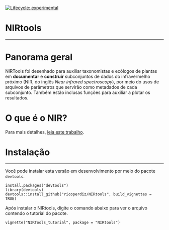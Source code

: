 <!-- badges: start -->
[![Lifecycle: experimental](https://img.shields.io/badge/lifecycle-experimental-orange.svg)](https://www.tidyverse.org/lifecycle/#experimental)
<!-- badges: end -->

# NIRtools
**************

# Panorama geral

NIRTools foi desenhado para auxiliar taxonomistas e ecólogos de plantas em **documentar** e **construir** subconjuntos de dados do infravermelho próximo (NIR, do inglês *Near infrared spectroscopy*), por meio do usos de arquivos de parâmetros que servirão como metadados de cada subconjunto. Também estão inclusas funções para auxiliar a plotar os resultados.

<!-- NIRTools was specifically designed to help plant taxonomist and ecologists in documenting and building near infrared (NIR) spectroscopy subsets from a dataset based on parameter files that will serve as a metadata of each subset.-->

# O que é o NIR?

Para mais detalhes, [leia este trabalho](http://www.scielo.br/scielo.php?script=sci_arttext&pid=S0103-50532003000200006).

# Instalação
**************

Você pode instalar esta versão em desenvolvimento por meio do pacote `devtools`. 
<!--You can install the development version from GitHub with the package `devtools`-->

```
install.packages("devtools")
library(devtools)
devtools::install_github("ricoperdiz/NIRtools", build_vignettes = TRUE)
```

Após instalar o NIRtools, digite o comando abaixo para ver o arquivo contendo o tutorial do pacote.

<!--After installing NIRtools, type the command below to see the vignette with NIRtools tutorial.-->

```
vignette("NIRTools_tutorial", package = "NIRtools")
```
